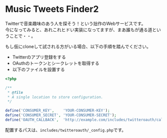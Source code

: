 Music Tweets Finder2
=====

Twitterで音楽趣味のあう人を探そう！という拙作のWebサービスです。  
今になってみると、あれこれヒドい実装になってますが、まあ誰もが通る道ということで・・。 

もし仮にcloneして試される方がいる場合、以下の手順を踏んでください。
- Twitterのアプリ登録をする
- OAuthのトークンとシークレットを取得する
- 以下のファイルを設置する

```php
<?php

/**
 * @file
 * A single location to store configuration.
 */

define('CONSUMER_KEY',    'YOUR-CONSUMER-KEY');
define('CONSUMER_SECRET', 'YOUR-CONSUMER-SECRET');
define('OAUTH_CALLBACK',  'http://example.com/includes/twitteroauth/callback.php');
```

配置するパスは、``includes/twitteroauth/_config.php``です。
